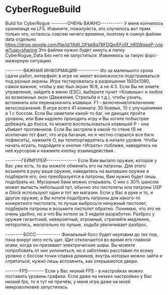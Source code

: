# CyberRogueBuild
Build for CyberRogue
--------ОЧЕНЬ ВАЖНО-----------
У меня кончилось хранилище на LFS. Извините, пожалуйста, это случилось вот прям только что, осталось совсем ничего времени, поэтому я скинул файлик data отдельно. https://drive.google.com/file/d/1XdIl_OFbk6q7RFDQmEFv5f_hRSWqxqP-/view?usp=sharing
Это файлик нужно будет кинуть в папку CyberRogue_Data
Без него не запуститься. Извиняюсь за такую форс-мажорную ситуацию

---------ВАЖНАЯ ИНФОРМАЦИЯ-----------
Из-за маленького срока сдачи работ, интерфейс в игре не имеет возможности подстраиваться под разные экраны. Игра тестировалась в разрешении 1920x1080, самое важное, чтобы у вас был экран 16:9, а не 4:3.
Если Вы не знаете управление, зайдите в меню (ESC), выберите пункт <Клавиши> и любое из возможных окон (Движения, Стрельба и т.д.), чтобы узнать, вспомнить или переназначить клавиши.
F1 - включение/отключение автосохранений.
В игре всего 41 комната: 30 боевых, 10 с улучшениями и 1 с боссом.
Если Вы заметили какой-то баг, не дающих пройти уровень, или Вам надоело проходить игру и Вы хотите побыстрее добежать до босса, то можете воспользоваться клавишей P - она убивает противников.
Если Вы застряли в какой-то стене (Я не исключаю тот факт, что игра баганая, но я честно старался все баги пофиксить), нажмите O, вы телепортируетесь в начало уровня.
Чтобы начать играть, подойдите к кнопке <Играть> поближе, наведитесь на неё курсором и нажмите кнопку взаимодействия <E>.
  
--------ГЕЙМПЛЕЙ---------------
Если Вам выпало оружие, которое у Вас уже есть, то вы можете обменять его на патроны. Для этого возьмите в руку ваше оружие, наведитесь на выпавшее оружие и подберите его, оно преобразуется в патроны, Вам нужно будет лишь подобрать их.
Мусорные баки можно открывать. С них с 30% шансом может выпасть небольшой лут, обычно это пистолеты или патроны
USP и Glock используют один и тот же магазин. Если у Вас в руке и то, и другое оружие, а Вы хотите подобрать патроны для какого-то конкретного пистолета, то лучше выбросьте ненужный пистолет, подберите патроны и возьмите пистолет обратно. Понимаю, что это не очень удобно, но а что Вы хотели за 3 недели разработки.
Разброс у оружия гигантский, невероятный, огромный, стреляйте медленно, неторопясь, желательно по пульке, ходьба увеличивает разброс.

---------БОСС------------
Финальный босс будет неуязвим до тех пор, пока вокруг него есть щит. Щит отключается во время его главной атаки, когда он призивает электрические шары. Вы можете попробовать от них уклониться, но я заботливо расставил по всему уровню с боссом точки спавна домиков, внутрь которых можно зайти и спрятаться, нужно лишь вспомнить, как открываются двери.
  
-------FPS--------
Если у Вас низкий FPS - в настройках можно поставить уровень графики. Если даже на низких настройках у Вас низкий fps, то я тут не причём, у меня игра даже на моей микроволновке запустилась.

